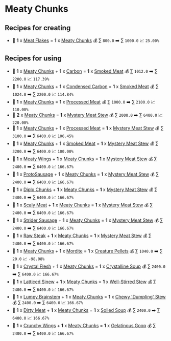 # Meaty Chunks

## Recipes for creating

* 🍳 **1** x [Meat Flakes](<Meat Flakes.md>) = **1** x [Meaty Chunks](<Meaty Chunks.md>) 💰 ∑ `800.0` ➡️ ∑ `1000.0` 📈 `25.00%`


## Recipes for using

* 🍳 **1** x [Meaty Chunks](<Meaty Chunks.md>) + **1** x [Carbon](<Carbon.md>) = **1** x [Smoked Meat](<Smoked Meat.md>) 💰 ∑ `1012.0` ➡️ ∑ `2200.0` 📈 `117.39%`
* 🍳 **1** x [Meaty Chunks](<Meaty Chunks.md>) + **1** x [Condensed Carbon](<Condensed Carbon.md>) = **1** x [Smoked Meat](<Smoked Meat.md>) 💰 ∑ `1024.0` ➡️ ∑ `2200.0` 📈 `114.84%`
* 🍳 **1** x [Meaty Chunks](<Meaty Chunks.md>) = **1** x [Processed Meat](<Processed Meat.md>) 💰 ∑ `1000.0` ➡️ ∑ `2100.0` 📈 `110.00%`
* 🍳 **2** x [Meaty Chunks](<Meaty Chunks.md>) = **1** x [Mystery Meat Stew](<Mystery Meat Stew.md>) 💰 ∑ `2000.0` ➡️ ∑ `6400.0` 📈 `220.00%`
* 🍳 **1** x [Meaty Chunks](<Meaty Chunks.md>) + **1** x [Processed Meat](<Processed Meat.md>) = **1** x [Mystery Meat Stew](<Mystery Meat Stew.md>) 💰 ∑ `3100.0` ➡️ ∑ `6400.0` 📈 `106.45%`
* 🍳 **1** x [Meaty Chunks](<Meaty Chunks.md>) + **1** x [Smoked Meat](<Smoked Meat.md>) = **1** x [Mystery Meat Stew](<Mystery Meat Stew.md>) 💰 ∑ `3200.0` ➡️ ∑ `6400.0` 📈 `100.00%`
* 🍳 **1** x [Meaty Wings](<Meaty Wings.md>) + **1** x [Meaty Chunks](<Meaty Chunks.md>) = **1** x [Mystery Meat Stew](<Mystery Meat Stew.md>) 💰 ∑ `2400.0` ➡️ ∑ `6400.0` 📈 `166.67%`
* 🍳 **1** x [ProtoSausage](<ProtoSausage.md>) + **1** x [Meaty Chunks](<Meaty Chunks.md>) = **1** x [Mystery Meat Stew](<Mystery Meat Stew.md>) 💰 ∑ `2400.0` ➡️ ∑ `6400.0` 📈 `166.67%`
* 🍳 **1** x [Diplo Chunks](<Diplo Chunks.md>) + **1** x [Meaty Chunks](<Meaty Chunks.md>) = **1** x [Mystery Meat Stew](<Mystery Meat Stew.md>) 💰 ∑ `2400.0` ➡️ ∑ `6400.0` 📈 `166.67%`
* 🍳 **1** x [Scaly Meat](<Scaly Meat.md>) + **1** x [Meaty Chunks](<Meaty Chunks.md>) = **1** x [Mystery Meat Stew](<Mystery Meat Stew.md>) 💰 ∑ `2400.0` ➡️ ∑ `6400.0` 📈 `166.67%`
* 🍳 **1** x [Strider Sausage](<Strider Sausage.md>) + **1** x [Meaty Chunks](<Meaty Chunks.md>) = **1** x [Mystery Meat Stew](<Mystery Meat Stew.md>) 💰 ∑ `2400.0` ➡️ ∑ `6400.0` 📈 `166.67%`
* 🍳 **1** x [Raw Steak](<Raw Steak.md>) + **1** x [Meaty Chunks](<Meaty Chunks.md>) = **1** x [Mystery Meat Stew](<Mystery Meat Stew.md>) 💰 ∑ `2400.0` ➡️ ∑ `6400.0` 📈 `166.67%`
* 🍳 **1** x [Meaty Chunks](<Meaty Chunks.md>) + **1** x [Mordite](<Mordite.md>) = **1** x [Creature Pellets](<Creature Pellets.md>) 💰 ∑ `1040.0` ➡️ ∑ `20.0` 📈 `-98.08%`
* 🍳 **1** x [Crystal Flesh](<Crystal Flesh.md>) + **1** x [Meaty Chunks](<Meaty Chunks.md>) = **1** x [Crystalline Soup](<Crystalline Soup.md>) 💰 ∑ `2400.0` ➡️ ∑ `6400.0` 📈 `166.67%`
* 🍳 **1** x [Latticed Sinew](<Latticed Sinew.md>) + **1** x [Meaty Chunks](<Meaty Chunks.md>) = **1** x [Well-Stirred Stew](<Well-Stirred Stew.md>) 💰 ∑ `2400.0` ➡️ ∑ `6400.0` 📈 `166.67%`
* 🍳 **1** x [Lumpy Brainstem](<Lumpy Brainstem.md>) + **1** x [Meaty Chunks](<Meaty Chunks.md>) = **1** x [Chewy 'Dumpling' Stew](<Chewy 'Dumpling' Stew.md>) 💰 ∑ `2400.0` ➡️ ∑ `6400.0` 📈 `166.67%`
* 🍳 **1** x [Dirty Meat](<Dirty Meat.md>) + **1** x [Meaty Chunks](<Meaty Chunks.md>) = **1** x [Soiled Soup](<Soiled Soup.md>) 💰 ∑ `2400.0` ➡️ ∑ `6400.0` 📈 `166.67%`
* 🍳 **1** x [Crunchy Wings](<Crunchy Wings.md>) + **1** x [Meaty Chunks](<Meaty Chunks.md>) = **1** x [Gelatinous Goop](<Gelatinous Goop.md>) 💰 ∑ `2400.0` ➡️ ∑ `6400.0` 📈 `166.67%`
